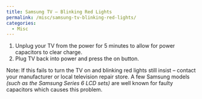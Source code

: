 ```yaml
---
title: Samsung TV – Blinking Red Lights
permalink: /misc/samsung-tv-blinking-red-lights/
categories:
  - Misc
---
```

  1. Unplug your TV from the power for 5 minutes to allow for power capacitors to clear charge. 
  2. Plug TV back into power and press the on button. 

Note: If this fails to turn the TV on and blinking red lights still insist – contact your manufacturer or local television repair store. A few Samsung models _(such as the Samsung Series 6 LCD sets)_ are well known for faulty capacitors which causes this problem.
